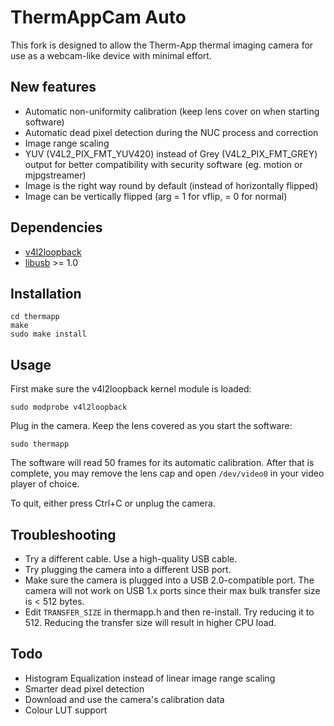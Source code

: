 # ThermAppCam Auto
This fork is designed to allow the Therm-App thermal imaging camera for use as a webcam-like device with minimal effort.

## New features
* Automatic non-uniformity calibration (keep lens cover on when starting software)
* Automatic dead pixel detection during the NUC process and correction
* Image range scaling
* YUV (V4L2_PIX_FMT_YUV420) instead of Grey (V4L2_PIX_FMT_GREY) output for better compatibility with security software (eg. motion or mjpgstreamer)
* Image is the right way round by default (instead of horizontally flipped)
* Image can be vertically flipped (arg = 1 for vflip, = 0 for normal)

## Dependencies
* [v4l2loopback](https://github.com/umlaeute/v4l2loopback)
* [libusb](https://libusb.info/) >= 1.0

## Installation
```
cd thermapp
make
sudo make install
```

## Usage
First make sure the v4l2loopback kernel module is loaded:
```
sudo modprobe v4l2loopback
```

Plug in the camera.  Keep the lens covered as you start the software:
```
sudo thermapp
```

The software will read 50 frames for its automatic calibration.  After that is complete, you may remove the lens cap and open `/dev/video0` in your video player of choice.

To quit, either press Ctrl+C or unplug the camera.

## Troubleshooting
* Try a different cable.  Use a high-quality USB cable.
* Try plugging the camera into a different USB port.
* Make sure the camera is plugged into a USB 2.0-compatible port.  The camera will not work on USB 1.x ports since their max bulk transfer size is < 512 bytes.
* Edit `TRANSFER_SIZE` in thermapp.h and then re-install.  Try reducing it to 512.  Reducing the transfer size will result in higher CPU load.

## Todo
* Histogram Equalization instead of linear image range scaling
* Smarter dead pixel detection
* Download and use the camera's calibration data
* Colour LUT support
